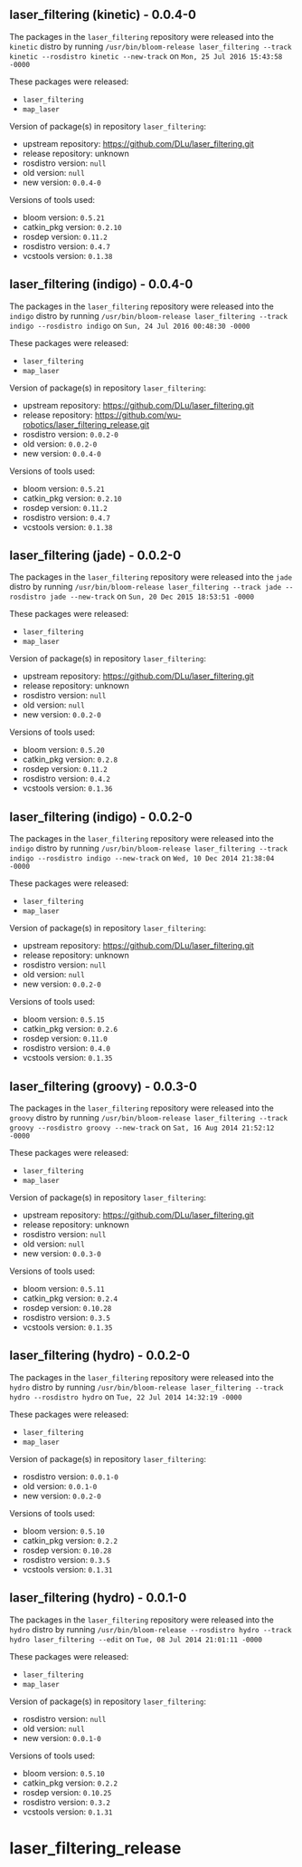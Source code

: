 ## laser_filtering (kinetic) - 0.0.4-0

The packages in the `laser_filtering` repository were released into the `kinetic` distro by running `/usr/bin/bloom-release laser_filtering --track kinetic --rosdistro kinetic --new-track` on `Mon, 25 Jul 2016 15:43:58 -0000`

These packages were released:
- `laser_filtering`
- `map_laser`

Version of package(s) in repository `laser_filtering`:

- upstream repository: https://github.com/DLu/laser_filtering.git
- release repository: unknown
- rosdistro version: `null`
- old version: `null`
- new version: `0.0.4-0`

Versions of tools used:

- bloom version: `0.5.21`
- catkin_pkg version: `0.2.10`
- rosdep version: `0.11.2`
- rosdistro version: `0.4.7`
- vcstools version: `0.1.38`


## laser_filtering (indigo) - 0.0.4-0

The packages in the `laser_filtering` repository were released into the `indigo` distro by running `/usr/bin/bloom-release laser_filtering --track indigo --rosdistro indigo` on `Sun, 24 Jul 2016 00:48:30 -0000`

These packages were released:
- `laser_filtering`
- `map_laser`

Version of package(s) in repository `laser_filtering`:

- upstream repository: https://github.com/DLu/laser_filtering.git
- release repository: https://github.com/wu-robotics/laser_filtering_release.git
- rosdistro version: `0.0.2-0`
- old version: `0.0.2-0`
- new version: `0.0.4-0`

Versions of tools used:

- bloom version: `0.5.21`
- catkin_pkg version: `0.2.10`
- rosdep version: `0.11.2`
- rosdistro version: `0.4.7`
- vcstools version: `0.1.38`


## laser_filtering (jade) - 0.0.2-0

The packages in the `laser_filtering` repository were released into the `jade` distro by running `/usr/bin/bloom-release laser_filtering --track jade --rosdistro jade --new-track` on `Sun, 20 Dec 2015 18:53:51 -0000`

These packages were released:
- `laser_filtering`
- `map_laser`

Version of package(s) in repository `laser_filtering`:
- upstream repository: https://github.com/DLu/laser_filtering.git
- release repository: unknown
- rosdistro version: `null`
- old version: `null`
- new version: `0.0.2-0`

Versions of tools used:
- bloom version: `0.5.20`
- catkin_pkg version: `0.2.8`
- rosdep version: `0.11.2`
- rosdistro version: `0.4.2`
- vcstools version: `0.1.36`


## laser_filtering (indigo) - 0.0.2-0

The packages in the `laser_filtering` repository were released into the `indigo` distro by running `/usr/bin/bloom-release laser_filtering --track indigo --rosdistro indigo --new-track` on `Wed, 10 Dec 2014 21:38:04 -0000`

These packages were released:
- `laser_filtering`
- `map_laser`

Version of package(s) in repository `laser_filtering`:
- upstream repository: https://github.com/DLu/laser_filtering.git
- release repository: unknown
- rosdistro version: `null`
- old version: `null`
- new version: `0.0.2-0`

Versions of tools used:
- bloom version: `0.5.15`
- catkin_pkg version: `0.2.6`
- rosdep version: `0.11.0`
- rosdistro version: `0.4.0`
- vcstools version: `0.1.35`


## laser_filtering (groovy) - 0.0.3-0

The packages in the `laser_filtering` repository were released into the `groovy` distro by running `/usr/bin/bloom-release laser_filtering --track groovy --rosdistro groovy --new-track` on `Sat, 16 Aug 2014 21:52:12 -0000`

These packages were released:
- `laser_filtering`
- `map_laser`

Version of package(s) in repository `laser_filtering`:
- upstream repository: https://github.com/DLu/laser_filtering.git
- release repository: unknown
- rosdistro version: `null`
- old version: `null`
- new version: `0.0.3-0`

Versions of tools used:
- bloom version: `0.5.11`
- catkin_pkg version: `0.2.4`
- rosdep version: `0.10.28`
- rosdistro version: `0.3.5`
- vcstools version: `0.1.35`


## laser_filtering (hydro) - 0.0.2-0

The packages in the `laser_filtering` repository were released into the `hydro` distro by running `/usr/bin/bloom-release laser_filtering --track hydro --rosdistro hydro` on `Tue, 22 Jul 2014 14:32:19 -0000`

These packages were released:
- `laser_filtering`
- `map_laser`

Version of package(s) in repository `laser_filtering`:
- rosdistro version: `0.0.1-0`
- old version: `0.0.1-0`
- new version: `0.0.2-0`

Versions of tools used:
- bloom version: `0.5.10`
- catkin_pkg version: `0.2.2`
- rosdep version: `0.10.28`
- rosdistro version: `0.3.5`
- vcstools version: `0.1.31`


## laser_filtering (hydro) - 0.0.1-0

The packages in the `laser_filtering` repository were released into the `hydro` distro by running `/usr/bin/bloom-release --rosdistro hydro --track hydro laser_filtering --edit` on `Tue, 08 Jul 2014 21:01:11 -0000`

These packages were released:
- `laser_filtering`
- `map_laser`

Version of package(s) in repository `laser_filtering`:
- rosdistro version: `null`
- old version: `null`
- new version: `0.0.1-0`

Versions of tools used:
- bloom version: `0.5.10`
- catkin_pkg version: `0.2.2`
- rosdep version: `0.10.25`
- rosdistro version: `0.3.2`
- vcstools version: `0.1.31`


laser_filtering_release
=======================
